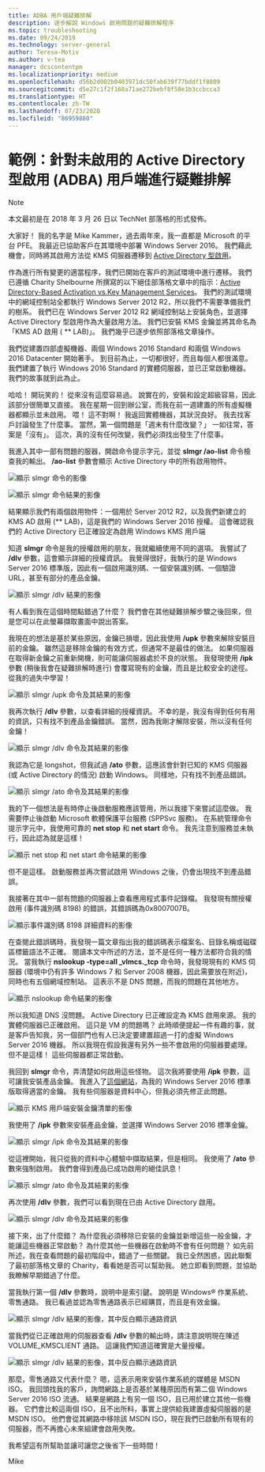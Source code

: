 ```yaml
---
title: ADBA 用戶端疑難排解
description: 逐步解說 Windows 啟用問題的疑難排解程序
ms.topic: troubleshooting
ms.date: 09/24/2019
ms.technology: server-general
author: Teresa-Motiv
ms.author: v-tea
manager: dcscontentpm
ms.localizationpriority: medium
ms.openlocfilehash: d56b2d002b0403971dc50fab639f77bddf1f8809
ms.sourcegitcommit: d5e27c1f2f168a71ae272bebf8f50e1b3ccbcca3
ms.translationtype: HT
ms.contentlocale: zh-TW
ms.lasthandoff: 07/23/2020
ms.locfileid: "86959880"
---
```

# <a name="example-troubleshooting-active-directory-based-activation-adba-clients-that-do-not-activate"></a>範例：針對未啟用的 Active Directory 型啟用 (ADBA) 用戶端進行疑難排解

> [!NOTE]
> 本文最初是在 2018 年 3 月 26 日以 TechNet 部落格的形式發佈。

大家好！ 我的名字是 Mike Kammer，過去兩年來，我一直都是 Microsoft 的平台 PFE。 我最近已協助客戶在其環境中部署 Windows Server 2016。 我們藉此機會，同時將其啟用方法從 KMS 伺服器遷移到 [Active Directory 型啟用](/previous-versions/windows/hh852637(v=win.10))。

作為進行所有變更的適當程序，我們已開始在客戶的測試環境中進行遷移。 我們已遵循 Charity Shelbourne 所撰寫的以下絕佳部落格文章中的指示：[Active Directory-Based Activation vs.Key Management Services](https://techcommunity.microsoft.com/t5/Core-Infrastructure-and-Security/Active-Directory-Based-Activation-vs-Key-Management-Services/ba-p/256016)。 我們的測試環境中的網域控制站全都執行 Windows Server 2012 R2，所以我們不需要準備我們的樹系。 我們已在 Windows Server 2012 R2 網域控制站上安裝角色，並選擇 Active Directory 型啟用作為大量啟用方法。 我們已安裝 KMS 金鑰並將其命名為「KMS AD 啟用 ( ** LAB)」。 我們幾乎已逐步依照部落格文章操作。

我們從建置四部虛擬機器、兩個 Windows 2016 Standard 和兩個 Windows 2016 Datacenter 開始著手。 到目前為止，一切都很好，而且每個人都很滿意。 我們建置了執行 Windows 2016 Standard 的實體伺服器，並已正常啟動機器。 我們的故事就到此為止。

哈哈！ 開玩笑的！ 從來沒有這麼容易過。 說實在的，安裝和設定超級容易，因此該部分很簡單又直接。 我在星期一回到辦公室，而我在前一週建置的所有虛擬機器都顯示並未啟用。 喂！ 這不對啊！ 我返回實體機器，其狀況良好。 我去找客戶討論發生了什麼事。 當然，第一個問題是「週末有什麼改變？」 一如往常，答案是「沒有」。 這次，真的沒有任何改變，我們必須找出發生了什麼事。

我進入其中一部有問題的服器，開啟命令提示字元，並從 **slmgr /ao-list** 命令檢查我的輸出。 **/ao-list** 參數會顯示 Active Directory 中的所有啟用物件。

![顯示 slmgr 命令的影像](./media/032618_1700_Troubleshoo1.png)

![顯示 slmgr 命令結果的影像](./media/032618_1700_Troubleshoo2.png)

結果顯示我們有兩個啟用物件：一個用於 Server 2012 R2，以及我們新建立的 KMS AD 啟用 (** LAB)，這是我們的 Windows Server 2016 授權。 這會確認我們的 Active Directory 已正確設定為啟用 Windows KMS 用戶端

知道 **slmgr** 命令是我的授權啟用的朋友，我就繼續使用不同的選項。 我嘗試了 **/dlv** 參數，這會顯示詳細的授權資訊。 我覺得很好，我執行的是 Windows Server 2016 標準版，因此有一個啟用識別碼、一個安裝識別碼、一個驗證 URL，甚至有部分的產品金鑰。

![顯示 slmgr /dlv 結果的影像](./media/ActivationTroubleshoot2b.jpg)

有人看到我在這個時間點錯過了什麼？ 我們會在其他疑難排解步驟之後回來，但是您可以在此螢幕擷取畫面中說出答案。

我現在的想法是基於某些原因，金鑰已損壞，因此我使用 **/upk** 參數來解除安裝目前的金鑰。 雖然這是移除金鑰的有效方式，但通常不是最佳的做法。 如果伺服器在取得新金鑰之前重新開機，則可能讓伺服器處於不良的狀態。 我發現使用 **/ipk** 參數 (稍後我會在疑難排解時進行) 會覆寫現有的金鑰，而且是比較安全的途徑。 從我的過失中學習！

![顯示 slmgr /upk 命令及其結果的影像](./media/032618_1700_Troubleshoo3.png)

我再次執行 **/dlv** 參數，以查看詳細的授權資訊。 不幸的是，我沒有得到任何有用的資訊，只有找不到產品金鑰錯誤。 當然，因為我剛才解除安裝，所以沒有任何金鑰！

![顯示 slmgr /dlv 命令及其結果的影像](./media/032618_1700_Troubleshoo4.png)

我認為它是 longshot，但我試過 **/ato** 參數，這應該會針對已知的 KMS 伺服器 (或 Active Directory 的情況) 啟動 Windows。 同樣地，只有找不到產品錯誤。

![顯示 slmgr /ato 命令及其結果的影像](./media/032618_1700_Troubleshoo5.png)

我的下一個想法是有時停止後啟動服務應該管用，所以我接下來嘗試這麼做。 我需要停止後啟動 Microsoft 軟體保護平台服務 (SPPSvc 服務)。 在系統管理命令提示字元中，我使用可靠的 **net stop** 和 **net start** 命令。 我先注意到服務並未執行，因此認為就是這樣！

![顯示 net stop 和 net start 命令結果的影像](./media/032618_1700_Troubleshoo6.png)

但不是這樣。 啟動服務並再次嘗試啟用 Windows 之後，仍會出現找不到產品錯誤。

我接著在其中一部有問題的伺服器上查看應用程式事件記錄檔。 我發現有關授權啟用 (事件識別碼 8198) 的錯誤，其錯誤碼為0x8007007B。

![顯示事件識別碼 8198 詳細資料的影像](./media/032618_1700_Troubleshoo7.png)

在查閱此錯誤碼時，我發現一篇文章指出我的錯誤碼表示檔案名、目錄名稱或磁碟區標籤語法不正確。 閱讀本文中所述的方法，並不是任何一種方法都符合我的情況。 當我執行 **nslookup -type=all _vlmcs._tcp** 命令時，我發現現有的 KMS 伺服器 (環境中仍有許多 Windows 7 和 Server 2008 機器，因此需要放在附近)，同時也有五個網域控制站。 這表示不是 DNS 問題，而我的問題在其他地方。

![顯示 nslookup 命令結果的影像](./media/032618_1700_Troubleshoo8.png)

所以我知道 DNS 沒問題。 Active Directory 已正確設定為 KMS 啟用來源。 我的實體伺服器已正確啟用。 這只是 VM 的問題嗎？ 此時順便提起一件有趣的事，就是客戶告知我，另一個部門也有人已決定要建置超過一打的虛擬 Windows Server 2016 機器。 所以我現在假設我還有另外一些不會啟用的伺服器要處理。 但不是這樣！ 這些伺服器都正常啟動。

我回到 **slmgr** 命令，弄清楚如何啟用這些怪物。 這次我將要使用 **/ipk** 參數，這可讓我安裝產品金鑰。 我進入了[這個網站](/previous-versions/windows/it-pro/windows-server-2012-r2-and-2012/jj612867(v=ws.11))，為我的 Windows Server 2016 標準版取得適當的金鑰。 我有些伺服器是資料中心，但我必須先修正此問題。

![顯示 KMS 用戶端安裝金鑰清單的影像](./media/032618_1700_Troubleshoo9.png)

我使用了 **/ipk** 參數來安裝產品金鑰，並選擇 Windows Server 2016 標準金鑰。

![顯示 slmgr /ipk 命令及其結果的影像](./media/032618_1700_Troubleshoo10.png)

從這裡開始，我只從我的資料中心體驗中擷取結果，但是相同。 我使用了 **/ato** 參數來強制啟用。 我們會得到產品已成功啟用的絕佳訊息！

![顯示 slmgr /ato 命令及其結果的影像](./media/032618_1700_Troubleshoo11.png)

再次使用 **/dlv** 參數，我們可以看到現在已由 Active Directory 啟用。

![顯示 slmgr /dlv 命令及其結果的影像](./media/032618_1700_Troubleshoo12.png)

接下來，出了什麼錯？ 為什麼我必須移除已安裝的金鑰並新增這些一般金鑰，才能讓這些機器正常啟動？ 為什麼其他一些機器在啟動時不會有任何問題？ 如先前所述，我在查看問題的最初階段中，錯過了一些關鍵。 我已全然困惑，因此聯繫了最初部落格文章的 Charity，看看她是否可以幫助我。 她立即看到問題，並協助我瞭解早期錯過了什麼。

當我執行第一個 **/dlv** 參數時，說明中是索引鍵。 說明是 Windows® 作業系統、零售通路。 我已看過並認為零售通路表示已經購買，而且是有效金鑰。

![顯示 slmgr /dlv 結果的影像，其中反白顯示通路資訊](./media/032618_1700_Troubleshoo13.png)

當我們從已正確啟用的伺服器查看 **/dlv** 參數的輸出時，請注意說明現在陳述 VOLUME_KMSCLIENT 通路。 這讓我們知道這確實是大量授權。

![顯示 slmgr /dlv 結果的影像，其中反白顯示通路資訊](./media/032618_1700_Troubleshoo14.png)

那麼，零售通路又代表什麼？ 嗯，這表示用來安裝作業系統的媒體是 MSDN ISO。 我回頭找我的客戶，詢問網路上是否基於某種原因而有第二個 Windows Server 2016 ISO 流通。 結果是網路上有另一個 ISO，且已用於建立其他一些機器。 它們會比較這兩個 ISO，且不出所料，事實上提供給我建置虛擬伺服器的是 MSDN ISO。 他們會從其網路中移除該 MSDN ISO，現在我們已啟動所有現有的伺服器，而不再擔心未來組建會啟用失敗。

我希望這有所幫助並讓可讓您之後省下一些時間！

Mike
